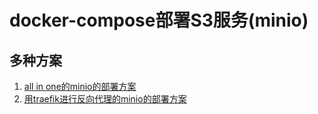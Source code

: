 # docker-compose部署S3服务(minio)

## 多种方案
1. [all in one的minio的部署方案](./allinone) 
3. [用traefik进行反向代理的minio的部署方案](./traefik) 